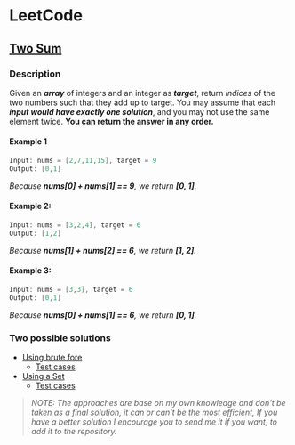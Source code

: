 # LeetCode

## [Two Sum](https://leetcode.com/problems/two-sum)

### Description
Given an ***array*** of integers and an integer as ***target***, return *indices* of the two numbers such that they add up to target.
You may assume that each ***input would have exactly one solution***, and you may not use the same element twice.
**You can return the answer in any order.**

#### Example 1
```java
Input: nums = [2,7,11,15], target = 9
Output: [0,1]
```
*Because **nums[0] + nums[1] == 9**, we return **[0, 1]**.*

#### Example 2:
```java
Input: nums = [3,2,4], target = 6
Output: [1,2]
```
*Because **nums[1] + nums[2] == 6**, we return **[1, 2]**.*

#### Example 3:
```java
Input: nums = [3,3], target = 6
Output: [0,1]
```
*Because **nums[0] + nums[1] == 6**, we return **[0, 1]**.*

### Two possible solutions

* [Using brute fore](method1/TwoSum.java)
    * [Test cases](../../../../test/java/leetcode/twosum/method1/TwoSumTest.java)
* [Using a Set](method2/TwoSum.java)
    * [Test cases](../../../../test/java/leetcode/twosum/method2/TwoSumTest.java)

> *NOTE: The approaches are base on my own knowledge and don't be taken as a final solution, it can or can't be the most efficient, If you have a better solution I encourage you to send me it if you want, to add it to the repository.*